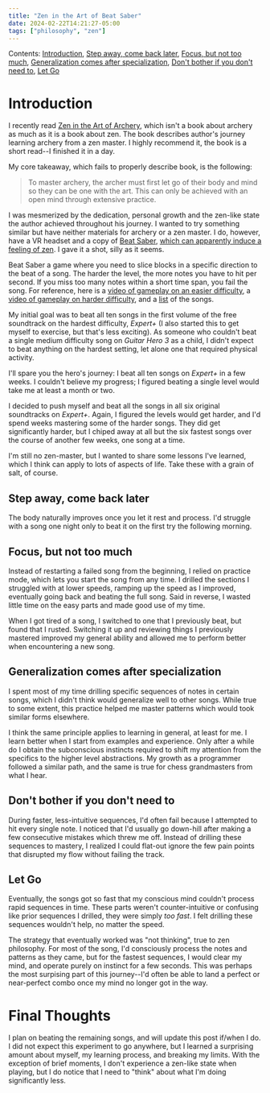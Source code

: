 ```yaml
---
title: "Zen in the Art of Beat Saber"
date: 2024-02-22T14:21:27-05:00
tags: ["philosophy", "zen"]
---
```


Contents: [Introduction](#introduction), [Step away, come back later](#step-away-come-back-later), [Focus, but not too much](#focus-but-not-too-much), [Generalization comes after specialization](#generalization-comes-after-specialization), [Don't bother if you don't need to](#dont-bother-if-you-dont-need-to), [Let Go](#let-go)

# Introduction

I recently read [Zen in the Art of Archery](https://en.wikipedia.org/wiki/Zen_in_the_Art_of_Archery), which isn't a book about archery as much as it is a book about zen. The book describes author's journey learning archery from a zen master. I highly recommend it, the book is a short read--I finished it in a day.

My core takeaway, which fails to properly describe book, is the following:

> To master archery, the archer must first let go of their body and mind so they can be one with the art. This can only be achieved with an open mind through extensive practice.

I was mesmerized by the dedication, personal growth and the zen-like state the author achieved throughout his journey. I wanted to try something similar but have neither materials for archery or a zen master. I do, however, have a VR headset and a copy of [Beat Saber](https://www.beatsaber.com/), [which can apparently induce a feeling of zen](https://www.reddit.com/r/beatsaber/s/TSEdiDeJzk). I gave it a shot, silly as it seems.

Beat Saber a game where you need to slice blocks in a specific direction to the beat of a song. The harder the level, the more notes you have to hit per second. If you miss too many notes within a short time span, you fail the song. For reference, here is a [video of gameplay on an easier difficulty](https://www.youtube.com/watch?v=7vXfw-fhmPc), a [video of gameplay on harder difficulty](https://www.youtube.com/watch?v=N6Y7ZgxeTUs&), and a [list](https://en.wikipedia.org/wiki/List_of_songs_in_Beat_Saber) of the songs.

My initial goal was to beat all ten songs in the first volume of the free soundtrack on the hardest difficulty, *Expert+* (I also started this to get myself to exercise, but that's less exciting). As someone who couldn't beat a single medium difficulty song on *Guitar Hero 3* as a child, I didn't expect to beat anything on the hardest setting, let alone one that required physical activity.

I'll spare you the hero's journey: I beat all ten songs on *Expert+* in a few weeks. I couldn't believe my progress; I figured beating a single level would take me at least a month or two. 

I decided to push myself and beat all the songs in all six original soundtracks on *Expert+*. Again, I figured the levels would get harder, and I'd spend weeks mastering some of the harder songs. They did get significantly harder, but I chiped away at all but the six fastest songs over the course of another few weeks, one song at a time.

I'm still no zen-master, but I wanted to share some lessons I've learned, which I think can apply to lots of aspects of life. Take these with a grain of salt, of course.

## Step away, come back later

The body naturally improves once you let it rest and process. I'd struggle with a song one night only to beat it on the first try the following morning.

## Focus, but not too much 

Instead of restarting a failed song from the beginning, I relied on practice mode, which lets you start the song from any time. I drilled the sections I struggled with at lower speeds, ramping up the speed as I improved, eventually going back and beating the full song. Said in reverse, I wasted little time on the easy parts and made good use of my time.

When I got tired of a song, I switched to one that I previously beat, but found that I rusted. Switching it up and reviewing things I previously mastered improved my general ability and allowed me to perform better when encountering a new song.

## Generalization comes after specialization

I spent most of my time drilling specific sequences of notes in certain songs, which I didn't think would generalize well to other songs. While true to some extent, this practice helped me master patterns which would took similar forms elsewhere.

I think the same principle applies to learning in general, at least for me. I learn better when I start from examples and experience. Only after a while do I obtain the subconscious instincts required to shift my attention from the specifics to the higher level abstractions. My growth as a programmer followed a similar path, and the same is true for chess grandmasters from what I hear.

## Don't bother if you don't need to 

During faster, less-intuitive sequences, I'd often fail because I attempted to hit every single note. I noticed that I'd usually go down-hill after making a few consecutive mistakes which threw me off. Instead of drilling these sequences to mastery, I realized I could flat-out ignore the few pain points that disrupted my flow without failing the track.

## Let Go

Eventually, the songs got so fast that my conscious mind couldn't process rapid sequences in time. These parts weren't counter-intuitive or confusing like prior sequences I drilled, they were simply *too fast*. I felt drilling these sequences wouldn't help, no matter the speed. 

The strategy that eventually worked was "not thinking", true to zen philosophy. For most of the song, I'd consciously process the notes and patterns as they came, but for the fastest sequences, I would clear my mind, and operate purely on instinct for a few seconds. This was perhaps the most surpising part of this journey--I'd often be able to land a perfect or near-perfect combo once my mind no longer got in the way.

# Final Thoughts

I plan on beating the remaining songs, and will update this post if/when I do. I did not expect this experiment to go anywhere, but I learned a surprising amount about myself, my learning process, and breaking my limits. With the exception of brief moments, I don't experience a zen-like state when playing, but I do notice that I need to "think" about what I'm doing significantly less.

